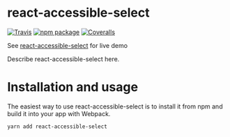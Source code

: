 # react-accessible-select

[![Travis][build-badge]][build]
[![npm package][npm-badge]][npm]
[![Coveralls][coveralls-badge]][coveralls]

See [react-accessible-select](https://chandawarlokesh.github.io/react-accessible-select/) for live demo

Describe react-accessible-select here.

[build-badge]: https://img.shields.io/travis/user/repo/master.png?style=flat-square
[build]: https://travis-ci.org/user/repo

[npm-badge]: https://img.shields.io/npm/v/npm-package.png?style=flat-square
[npm]: https://www.npmjs.org/package/npm-package

[coveralls-badge]: https://img.shields.io/coveralls/user/repo/master.png?style=flat-square
[coveralls]: https://coveralls.io/github/user/repo

# Installation and usage

The easiest way to use react-accessible-select is to install it from npm and build it into your app with Webpack.

```
yarn add react-accessible-select
```
